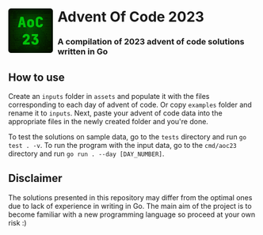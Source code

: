 # Advent Of Code 2023 <img title="" src="./assets/icon.svg" align="left" width="90" style="padding-right: 0.5ch">
### A compilation of 2023 advent of code solutions written in Go

## How to use
Create an `inputs` folder in `assets` and populate it with the files corresponding to each day of advent of code. Or copy `examples` folder and rename it to `inputs`.
Next, paste your advent of code data into the appropriate files in the newly created folder and you're done.

To test the solutions on sample data, go to the `tests` directory and run `go test . -v`.
To run the program with the input data, go to the `cmd/aoc23` directory and run `go run . --day [DAY_NUMBER]`.

## Disclaimer
The solutions presented in this repository may differ from the optimal ones due to lack of experience in writing in Go. The main aim of the project is to become familiar with a new programming language so proceed at your own risk :)
